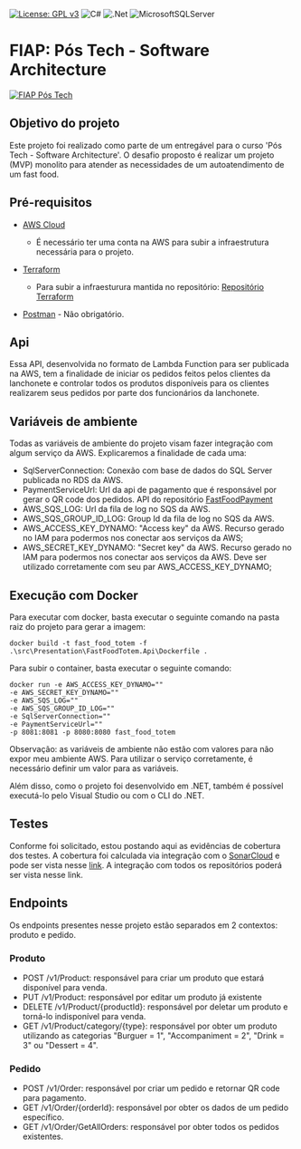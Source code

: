 [![License: GPL v3](https://img.shields.io/badge/License-GPLv3-blue.svg)](https://www.gnu.org/licenses/gpl-3.0)
![C#](https://img.shields.io/badge/c%23-%23239120.svg?style=for-the-badge&logo=c-sharp&logoColor=white)
![.Net](https://img.shields.io/badge/.NET-5C2D91?style=for-the-badge&logo=.net&logoColor=white)
![MicrosoftSQLServer](https://img.shields.io/badge/Microsoft%20SQL%20Server-CC2927?style=for-the-badge&logo=microsoft%20sql%20server&logoColor=white)

# FIAP: Pós Tech - Software Architecture

[![FIAP Pós Tech](https://postech.fiap.com.br/imgs/imgshare.png)](https://postech.fiap.com.br/?gad_source=1&gclid=Cj0KCQjwhfipBhCqARIsAH9msbmkyFZTmYIBomPCo-sGkBPLiiZYAkvTmM1Kx-QjwmYs3_NhyPKvP44aAtdZEALw_wcB)

## Objetivo do projeto
Este projeto foi realizado como parte de um entregável para o curso 'Pós Tech - Software Architecture'.
O desafio proposto é realizar um projeto (MVP) monolito para atender as necessidades de um autoatendimento de um fast food.



## Pré-requisitos
* [AWS Cloud](https://aws.amazon.com/)							
	* É necessário ter uma conta na AWS para subir a infraestrutura necessária para o projeto.
* [Terraform](https://www.terraform.io/)
	* Para subir a infraesturura mantida no repositório: [Repositório Terraform](https://github.com/TechChallengeFernandoMelim/FastFoodInfra)

* [Postman](https://www.postman.com/downloads/) - Não obrigatório.

## Api

Essa API, desenvolvida no formato de Lambda Function para ser publicada na AWS, tem a finalidade de iniciar os pedidos feitos pelos clientes da lanchonete e controlar todos os produtos disponíveis para os clientes realizarem seus pedidos por parte dos funcionários da lanchonete.

## Variáveis de ambiente
Todas as variáveis de ambiente do projeto visam fazer integração com algum serviço da AWS. Explicaremos a finalidade de cada uma:

- SqlServerConnection: Conexão com base de dados do SQL Server publicada no RDS da AWS.
- PaymentServiceUrl: Url da api de pagamento que é responsável por gerar o QR code dos pedidos. API do repositório [FastFoodPayment](https://github.com/TechChallengeFernandoMelim/FastFoodPayment)
- AWS_SQS_LOG: Url da fila de log no SQS da AWS.
- AWS_SQS_GROUP_ID_LOG: Group Id da fila de log no SQS da AWS.
- AWS_ACCESS_KEY_DYNAMO: "Access key" da AWS. Recurso gerado no IAM para podermos nos conectar aos serviços da AWS;
- AWS_SECRET_KEY_DYNAMO: "Secret key" da AWS. Recurso gerado no IAM para podermos nos conectar aos serviços da AWS. Deve ser utilizado corretamente com seu par AWS_ACCESS_KEY_DYNAMO;

## Execução com Docker

Para executar com docker, basta executar o seguinte comando na pasta raiz do projeto para gerar a imagem:

``` docker build -t fast_food_totem -f .\src\Presentation\FastFoodTotem.Api\Dockerfile . ```

Para subir o container, basta executar o seguinte comando:

``` 
docker run -e AWS_ACCESS_KEY_DYNAMO=""
-e AWS_SECRET_KEY_DYNAMO=""
-e AWS_SQS_LOG=""
-e AWS_SQS_GROUP_ID_LOG=""
-e SqlServerConnection=""
-e PaymentServiceUrl=""
-p 8081:8081 -p 8080:8080 fast_food_totem
```

Observação: as variáveis de ambiente não estão com valores para não expor meu ambiente AWS. Para utilizar o serviço corretamente, é necessário definir um valor para as variáveis.

Além disso, como o projeto foi desenvolvido em .NET, também é possível executá-lo pelo Visual Studio ou com o CLI do .NET.


## Testes

Conforme foi solicitado, estou postando aqui as evidências de cobertura dos testes. A cobertura foi calculada via integração com o [SonarCloud](https://sonarcloud.io/) e pode ser vista nesse [link](https://sonarcloud.io/organizations/techchallengefernandomelim/projects). A integração com todos os repositórios poderá ser vista nesse link.

## Endpoints

Os endpoints presentes nesse projeto estão separados em 2 contextos: produto e pedido.

### Produto

- POST /v1/Product: responsável para criar um produto que estará disponível para venda.
- PUT /v1/Product: responsável por editar um produto já existente
- DELETE /v1/Product/{productId}: responsável por deletar um produto e torná-lo indisponível para venda. 
- GET /v1/Product/category/{type}: responsável por obter um produto utilizando as categorias "Burguer = 1", "Accompaniment = 2", "Drink = 3" ou "Dessert = 4".

### Pedido

- POST /v1/Order: responsável por criar um pedido e retornar QR code para pagamento.
- GET /v1/Order/{orderId}: responsável por obter os dados de um pedido específico.
- GET /v1/Order/GetAllOrders: responsável por obter todos os pedidos existentes.

